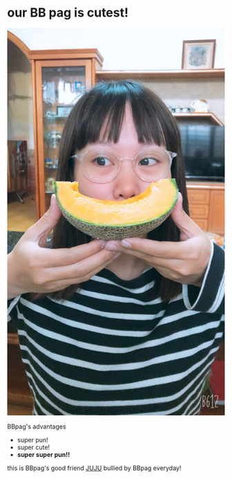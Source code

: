 <!DOCTYPE html>
<html>
    <head>
        <meta chareset="UTF-8">
        <title>test</title>
        <h1><strong>our BB pag is cutest!</strong></h1>
    </head>
    <body>
        <img src="https://raw.githubusercontent.com/lulongtw/test/90bfb7a8c5ce024fc072cd2e4a99675f59ac5503/S__27484184.jpg" alt="My test image">
        <p>BBpag's advantages </p>
        <ul>
            <li>super pun!</li>
            <li>super cute!</li>
            <li><strong>super super pun!!</strong></li>
        </ul>
        <p></p>
        <p></p>
        <p>this is BBpag's good friend  <a href="https://raw.githubusercontent.com/lulongtw/test/90bfb7a8c5ce024fc072cd2e4a99675f59ac5503/S__27484182.jpg">JUJU</a>  bullied by BBpag everyday!</p>
    </body>
</html>

